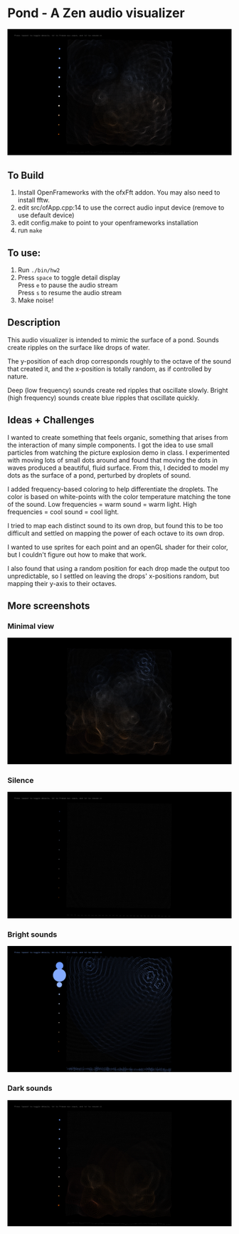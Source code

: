 # Pond - A Zen audio visualizer
![Pond detail view](screenshots/normal-detail.png)
## To Build
1. Install OpenFrameworks with the ofxFft addon. You may also need to install fftw.
2. edit src/ofApp.cpp:14 to use the correct audio input device (remove to use default device)
3. edit config.make to point to your openframeworks installation
4. run `make`
    
## To use:
1. Run `./bin/hw2`
2. Press `space` to toggle detail display<br>
	Press `e` to pause the audio stream<br>
	Press `s` to resume the audio stream
3. Make noise!

## Description
This audio visualizer is intended to mimic the surface of a pond. Sounds create ripples on the surface like drops of water.

The y-position of each drop corresponds roughly to the octave of the sound that created it, and the x-position is totally random, as if controlled by nature.

Deep (low frequency) sounds create red ripples that oscillate slowly. Bright (high frequency) sounds create blue ripples that oscillate quickly.

## Ideas + Challenges
I wanted to create something that feels organic, something that arises from the interaction of many simple components. I got the idea to use small particles from watching the picture explosion demo in class. I experimented with moving lots of small dots around and found that moving the dots in waves produced a beautiful, fluid surface. From this, I decided to model my dots as the surface of a pond, perturbed by droplets of sound.

I added frequency-based coloring to help differentiate the droplets. The color is based on white-points with the color temperature matching the tone of the sound. Low frequencies = warm sound = warm light. High frequencies = cool sound = cool light.

I tried to map each distinct sound to its own drop, but found this to be too difficult and settled on mapping the power of each octave to its own drop.

I wanted to use sprites for each point and an openGL shader for their color, but I couldn't figure out how to make that work.

I also found that using a random position for each drop made the output too unpredictable, so I settled on leaving the drops' x-positions random, but mapping their y-axis to their octaves.

## More screenshots
### Minimal view
![minimal view](screenshots/normal-minimal.png)
### Silence
![silent](screenshots/silent-details.png)
### Bright sounds
![bright sounds](screenshots/bright-detail.png)
### Dark sounds
![dark sounds](screenshots/dark-detail.png)
